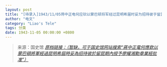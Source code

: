 ```yaml
---
layout: post
title: "[待录入]1943/11/05蒋中正电何应钦以蒙巴顿将军经过昆明希届时妥为招待彼于留昆期内授予廖耀湘勋章业经批准"
author: "电文"
category: "Liao's Tele"
tags: 分类
date: 1943-11-05 00:00:00 +0800
---
```

> 来源：国史馆 [*原档链接：（暂缺，可于国史馆网站搜索“蔣中正電何應欽以蒙巴頓將軍經過昆明希屆時妥為招待彼於留昆期內授予廖耀湘勳章業經批准”）*]()
